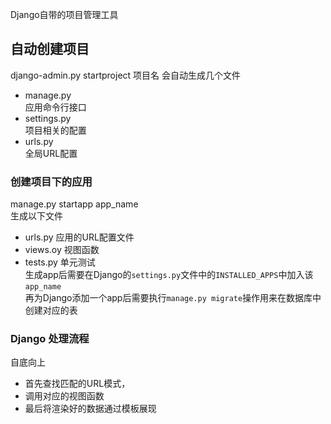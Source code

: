 Django自带的项目管理工具  
## 自动创建项目
django-admin.py startproject 项目名
会自动生成几个文件  
- manage.py  
应用命令行接口
- settings.py  
项目相关的配置
- urls.py  
全局URL配置
### 创建项目下的应用
manage.py startapp app_name  
生成以下文件  
- urls.py
应用的URL配置文件
- views.oy
视图函数
- tests.py
单元测试  
生成app后需要在Django的`settings.py`文件中的`INSTALLED_APPS`中加入该`app_name`  
再为Django添加一个app后需要执行`manage.py migrate`操作用来在数据库中创建对应的表  
### Django 处理流程
自底向上  
- 首先查找匹配的URL模式，
- 调用对应的视图函数
- 最后将渲染好的数据通过模板展现
